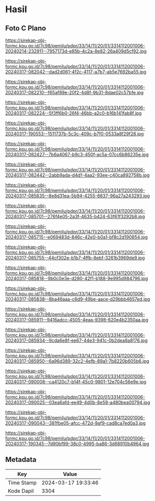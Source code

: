 # Hasil

## Foto C Plano

https://sirekap-obj-formc.kpu.go.id/7c98/pemilu/pdpr/33/14/11/20/01/3314112001006-20240214-232911--7957173d-e85b-4c2a-8e82-26a409d5cf92.jpg

https://sirekap-obj-formc.kpu.go.id/7c98/pemilu/pdpr/33/14/11/20/01/3314112001006-20240317-082042--dad2d061-4f2c-4117-a7b7-ab5e7692ba55.jpg

https://sirekap-obj-formc.kpu.go.id/7c98/pemilu/pdpr/33/14/11/20/01/3314112001006-20240317-082210--f65af89e-20f2-4d8f-9b31-8dae02c57bfe.jpg

https://sirekap-obj-formc.kpu.go.id/7c98/pemilu/pdpr/33/14/11/20/01/3314112001006-20240317-082224--5f3ff6b0-26f4-46bb-a2c0-b16b141fab8f.jpg

https://sirekap-obj-formc.kpu.go.id/7c98/pemilu/pdpr/33/14/11/20/01/3314112001006-20240317-190553--1511737b-5c3c-409c-b7f0-0533a8f29f28.jpg

https://sirekap-obj-formc.kpu.go.id/7c98/pemilu/pdpr/33/14/11/20/01/3314112001006-20240317-082427--7b6a4067-b9c3-450f-ac5a-07cc6b86235e.jpg

https://sirekap-obj-formc.kpu.go.id/7c98/pemilu/pdpr/33/14/11/20/01/3314112001006-20240317-082442--2abb9ada-d4d1-4aa2-93ee-c40ca892758b.jpg

https://sirekap-obj-formc.kpu.go.id/7c98/pemilu/pdpr/33/14/11/20/01/3314112001006-20240317-085635--8e8d31ea-5b94-4255-8637-96a27a243293.jpg

https://sirekap-obj-formc.kpu.go.id/7c98/pemilu/pdpr/33/14/11/20/01/3314112001006-20240317-085701--276f4e05-2a3f-4635-b424-63f61f3292b8.jpg

https://sirekap-obj-formc.kpu.go.id/7c98/pemilu/pdpr/33/14/11/20/01/3314112001006-20240317-085715--e069483d-846c-42e0-b0a1-bf8c2d190854.jpg

https://sirekap-obj-formc.kpu.go.id/7c98/pemilu/pdpr/33/14/11/20/01/3314112001006-20240317-085755--44cf302e-b1b7-4ffb-8ebf-3261b3969de9.jpg

https://sirekap-obj-formc.kpu.go.id/7c98/pemilu/pdpr/33/14/11/20/01/3314112001006-20240317-085818--9b0c0e3e-d280-42f1-b188-9e995d984796.jpg

https://sirekap-obj-formc.kpu.go.id/7c98/pemilu/pdpr/33/14/11/20/01/3314112001006-20240317-085838--8ba46aaa-c6d9-49be-aace-d29bbb4657ed.jpg

https://sirekap-obj-formc.kpu.go.id/7c98/pemilu/pdpr/33/14/11/20/01/3314112001006-20240317-085911--9416adcc-4505-4eaa-9398-620e4b2350aa.jpg

https://sirekap-obj-formc.kpu.go.id/7c98/pemilu/pdpr/33/14/11/20/01/3314112001006-20240317-085934--9cda6e8f-ee67-44e3-941c-0b2dea6a8176.jpg

https://sirekap-obj-formc.kpu.go.id/7c98/pemilu/pdpr/33/14/11/20/01/3314112001006-20240317-085950--6a96d389-32c2-4efb-89a1-7b8220b605b6.jpg

https://sirekap-obj-formc.kpu.go.id/7c98/pemilu/pdpr/33/14/11/20/01/3314112001006-20240317-090008--ca4120c7-b14f-45c0-9801-12e704c56e9e.jpg

https://sirekap-obj-formc.kpu.go.id/7c98/pemilu/pdpr/33/14/11/20/01/3314112001006-20240317-090025--03ea6afd-ee49-4d0b-8e59-a480bea00794.jpg

https://sirekap-obj-formc.kpu.go.id/7c98/pemilu/pdpr/33/14/11/20/01/3314112001006-20240317-090043--381fbe05-afcc-472d-9af9-cad8ca7ed0a3.jpg

https://sirekap-obj-formc.kpu.go.id/7c98/pemilu/pdpr/33/14/11/20/01/3314112001006-20240317-190345--7d90bf99-38c0-4995-ba86-3d68910b4964.jpg


## Metadata

| Key        | Value               |
| ---------- | ------------------- |
| Time Stamp | 2024-03-17 19:33:46 |
| Kode Dapil | 3304                |



